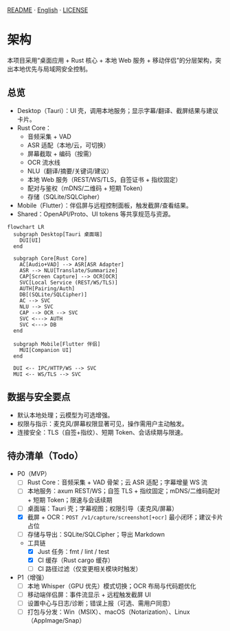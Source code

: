 [README](/README.md) · [English](/docs/ARCHITECTURE.en.md) · [LICENSE](/LICENSE)

# 架构

本项目采用“桌面应用 + Rust 核心 + 本地 Web 服务 + 移动伴侣”的分层架构，突出本地优先与局域网安全控制。

## 总览
- Desktop（Tauri）：UI 壳，调用本地服务；显示字幕/翻译、截屏结果与建议卡片。
- Rust Core：
  - 音频采集 + VAD
  - ASR 适配（本地/云，可切换）
  - 屏幕截取 + 编码（按需）
  - OCR 流水线
  - NLU（翻译/摘要/关键词/建议）
  - 本地 Web 服务（REST/WS/TLS，自签证书 + 指纹固定）
  - 配对与鉴权（mDNS/二维码 + 短期 Token）
  - 存储（SQLite/SQLCipher）
- Mobile（Flutter）：伴侣屏与远程控制面板，触发截屏/查看结果。
- Shared：OpenAPI/Proto、UI tokens 等共享规范与资源。

```mermaid
flowchart LR
  subgraph Desktop[Tauri 桌面端]
    DUI[UI]
  end

  subgraph Core[Rust Core]
    AC[Audio+VAD] --> ASR[ASR Adapter]
    ASR --> NLU[Translate/Summarize]
    CAP[Screen Capture] --> OCR[OCR]
    SVC[Local Service (REST/WS/TLS)]
    AUTH[Pairing/Auth]
    DB[(SQLite/SQLCipher)]
    AC --> SVC
    NLU --> SVC
    CAP --> OCR --> SVC
    SVC <---> AUTH
    SVC <---> DB
  end

  subgraph Mobile[Flutter 伴侣]
    MUI[Companion UI]
  end

  DUI <-- IPC/HTTP/WS --> SVC
  MUI <-- WS/TLS --> SVC
```

## 数据与安全要点
- 默认本地处理；云模型为可选增强。
- 权限与指示：麦克风/屏幕权限显著可见，操作需用户主动触发。
- 连接安全：TLS（自签+指纹）、短期 Token、会话续期与限速。

## 待办清单（Todo）

- P0（MVP）
  - [ ] Rust Core：音频采集 + VAD 骨架；云 ASR 适配；字幕增量 WS 流
  - [ ] 本地服务：axum REST/WS；自签 TLS + 指纹固定；mDNS/二维码配对 + 短期 Token；限速与会话续期
  - [ ] 桌面端：Tauri 壳；字幕视图；权限引导（麦克风/屏幕）
  - [x] 截屏 + OCR：`POST /v1/capture/screenshot[+ocr]` 最小闭环；建议卡片占位
  - [ ] 存储与导出：SQLite/SQLCipher；导出 Markdown
  - 工具链
    - [x] Just 任务：fmt / lint / test
    - [x] CI 缓存（Rust cargo 缓存）
    - [ ] CI 路径过滤（仅变更相关模块时触发）
- P1（增强）
  - [ ] 本地 Whisper（GPU 优先）模式切换；OCR 布局与代码题优化
  - [ ] 移动端伴侣屏：事件流显示 + 远程触发截屏 UI
  - [ ] 设置中心与日志/诊断；错误上报（可选、需用户同意）
  - [ ] 打包与分发：Win（MSIX）、macOS（Notarization）、Linux（AppImage/Snap）
